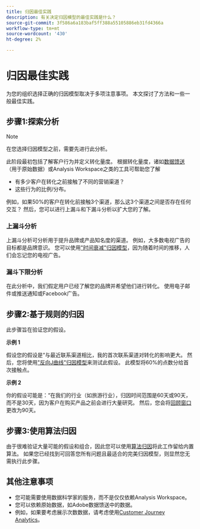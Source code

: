 ```yaml
---
title: 归因最佳实践
description: 有关决定归因模型的最佳实践是什么？
source-git-commit: 3f586a6a183baf5ff388a55105886eb31fd4366a
workflow-type: tm+mt
source-wordcount: '430'
ht-degree: 2%

---
```



# 归因最佳实践

为您的组织选择正确的归因模型取决于多项注意事项。 本文探讨了方法和一些一般最佳实践。

## 步骤1:探索分析

>[!NOTE]
>在您选择归因模型之前，需要先进行此分析。

此阶段最初包括了解客户行为并定义转化量度。 根据转化量度，诸如[数据馈送](https://experienceleague.adobe.com/docs/analytics/export/analytics-data-feed/data-feed-overview.html?lang=en)（用于原始数据）或Analysis Workspace之类的工具可帮助您了解

* 有多少客户在转化之前接触了不同的营销渠道？
* 这些行为的比例/分布。

例如，如果50%的客户在转化前接触3个渠道，那么这3个渠道之间是否存在任何交互？
然后，您可以进行上漏斗和下漏斗分析以扩大您的了解。

### 上漏斗分析

上漏斗分析可分析用于提升品牌或产品知名度的渠道。 例如，大多数电视广告的目标都是品牌意识。 您可以使用[&quot;时间衰减&quot;归因模型](/help/analyze/analysis-workspace/attribution/models.md)，因为随着时间的推移，人们会忘记您的电视广告。

### 漏斗下限分析

在此分析中，我们假定用户已经了解您的品牌并希望他们进行转化。 使用电子邮件或推送通知或Facebook广告。

## 步骤2:基于规则的归因

此步骤旨在验证您的假设。

**示例 1**

假设您的假设是“与最近联系渠道相比，我的首次联系渠道对转化的影响更大。 然后，您将使用[&quot;反向J曲线&quot;归因模型](/help/analyze/analysis-workspace/attribution/models.md)来测试此假设。 此模型将60%的点数分给首次接触点。

**示例 2**

你的假设可能是：“在我们的行业（如旅游行业），归因时间范围是60天或90天，而不是30天，因为客户在购买产品之前会进行大量研究。 然后，您会将[回顾窗口](https://experienceleague.adobe.com/docs/analytics/analyze/analysis-workspace/attribution/models.html?lang=en#lookback-windows)更改为90天。

## 步骤3:使用算法归因

由于很难验证大量可能的假设和组合，因此您可以使用[算法归因](/help/analyze/analysis-workspace/attribution/algorithmic.md)将此工作留给内置算法。 如果您已经找到可回答您所有问题且最适合的完美归因模型，则显然您无需执行此步骤。

## 其他注意事项

* 您可能需要使用数据科学家的服务，而不是仅仅依赖Analysis Workspace。
* 您可以依赖原始数据，如Adobe数据馈送中的数据。
* 例如，如果要考虑展示次数数据，请考虑使用[Customer Journey Analytics](https://experienceleague.adobe.com/docs/analytics-platform/using/cja-overview/cja-overview.html?lang=zh-Hans)。
